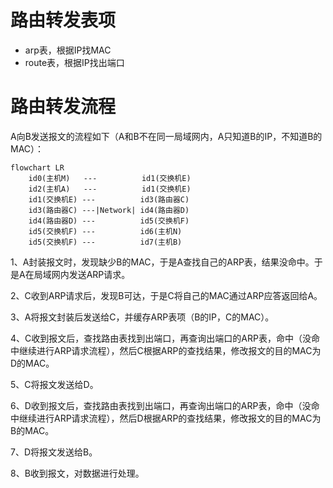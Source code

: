 # 路由转发表项

* arp表，根据IP找MAC
* route表，根据IP找出端口

# 路由转发流程

A向B发送报文的流程如下（A和B不在同一局域网内，A只知道B的IP，不知道B的MAC）：

```mermaid
flowchart LR
    id0(主机M)   ---          id1(交换机E)
    id2(主机A)   ---          id1(交换机E)
    id1(交换机E) ---          id3(路由器C)
    id3(路由器C) ---|Network| id4(路由器D)
    id4(路由器D) ---          id5(交换机F)
    id5(交换机F) ---          id6(主机N)
    id5(交换机F) ---          id7(主机B)
```

1、A封装报文时，发现缺少B的MAC，于是A查找自己的ARP表，结果没命中。于是A在局域网内发送ARP请求。

2、C收到ARP请求后，发现B可达，于是C将自己的MAC通过ARP应答返回给A。

3、A将报文封装后发送给C，并缓存ARP表项（B的IP，C的MAC）。

4、C收到报文后，查找路由表找到出端口，再查询出端口的ARP表，命中（没命中继续进行ARP请求流程），然后C根据ARP的查找结果，修改报文的目的MAC为D的MAC。

5、C将报文发送给D。

6、D收到报文后，查找路由表找到出端口，再查询出端口的ARP表，命中（没命中继续进行ARP请求流程），然后D根据ARP的查找结果，修改报文的目的MAC为B的MAC。

7、D将报文发送给B。

8、B收到报文，对数据进行处理。
